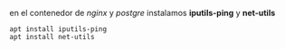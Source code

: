 en el contenedor de *nginx* y *postgre* instalamos **iputils-ping** y **net-utils**
```
apt install iputils-ping
apt install net-utils
```
